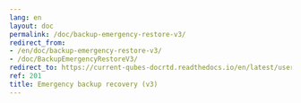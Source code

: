 ```yaml
---
lang: en
layout: doc
permalink: /doc/backup-emergency-restore-v3/
redirect_from:
- /en/doc/backup-emergency-restore-v3/
- /doc/BackupEmergencyRestoreV3/
redirect_to: https://current-qubes-docrtd.readthedocs.io/en/latest/user/how-to-guides/backup-emergency-restore-v3.html
ref: 201
title: Emergency backup recovery (v3)
---
```

